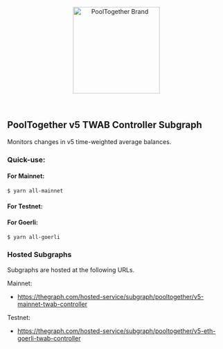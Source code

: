 <p align="center">
  <a href="https://github.com/pooltogether/pooltogether--brand-assets">
    <img src="https://github.com/pooltogether/pooltogether--brand-assets/blob/977e03604c49c63314450b5d432fe57d34747c66/logo/pooltogether-logo--purple-gradient.png?raw=true" alt="PoolTogether Brand" style="max-width:100%;" width="200">
  </a>
</p>

<br />

## PoolTogether v5 TWAB Controller Subgraph

<!-- [![Coveralls](https://github.com/pooltogether/v5-twab-controller-subgraph/actions/workflows/main.yml/badge.svg)](https://github.com/pooltogether/v5-twab-controller-subgraph/actions/workflows/main.yml) -->

Monitors changes in v5 time-weighted average balances.

### Quick-use:

#### For Mainnet:

```sh
$ yarn all-mainnet
```
#### For Testnet:

#### For Goerli:

```sh
$ yarn all-goerli
```

### Hosted Subgraphs

Subgraphs are hosted at the following URLs.

Mainnet:
- https://thegraph.com/hosted-service/subgraph/pooltogether/v5-mainnet-twab-controller

Testnet:
- https://thegraph.com/hosted-service/subgraph/pooltogether/v5-eth-goerli-twab-controller
